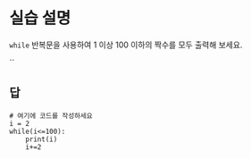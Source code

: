 
# 실습 설명

`while` 반복문을 사용하여 1 이상 100 이하의 짝수를 모두 출력해 보세요.


``

## 답
```
# 여기에 코드를 작성하세요
i = 2
while(i<=100):
    print(i)
    i+=2
```